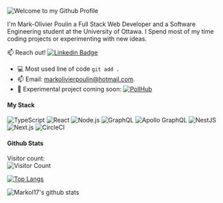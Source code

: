 <img src="https://github.com/BrunnerLivio/brunnerlivio/blob/master/images/welcome.png?raw=true" style="max-width: 100%;" alt="Welcome to my Github Profile" />

I'm Mark-Olivier Poulin a Full Stack Web Developer and a Software Engineering student at the University of Ottawa. I Spend most of my time coding projects or experimenting with new ideas.

:mailbox: Reach out!
[![Linkedin Badge](https://img.shields.io/badge/MarkOlivier_Poulin-0077B5?style=for-the-badge&logo=linkedin&logoColor=white)](https://www.linkedin.com/in/mark-olivier-poulin-913aaa170/)

<!-- TODO: Add last video link -->

<!-- - 🔭 I’m currently working at @Vooban -->
- :computer: Most used line of code `git add .`
- 📫 Email: markolivierpoulin@hotmail.com.
- 🚧 Experimental project coming soon: [![PollHub](https://img.shields.io/badge/-PollHub-yellow)](https://www.pollhub.io)

#### My Stack

<!-- TODO: Make technologies links takes you to repositories -->
![TypeScript](https://img.shields.io/static/v1?style=for-the-badge&message=TypeScript&color=3178C6&logo=TypeScript&logoColor=FFFFFF&label=)
![React](https://img.shields.io/static/v1?style=for-the-badge&message=React&color=222222&logo=React&logoColor=61DAFB&label=)
![Node.js](https://img.shields.io/static/v1?style=for-the-badge&message=Node.js&color=339933&logo=Node.js&logoColor=FFFFFF&label=)
![GraphQL](https://img.shields.io/static/v1?style=for-the-badge&message=GraphQL&color=E10098&logo=GraphQL&logoColor=FFFFFF&label=)
![Apollo GraphQL](https://img.shields.io/static/v1?style=for-the-badge&message=Apollo+GraphQL&color=311C87&logo=Apollo+GraphQL&logoColor=FFFFFF&label=)
![NestJS](https://img.shields.io/static/v1?style=for-the-badge&message=NestJS&color=E0234E&logo=NestJS&logoColor=FFFFFF&label=)
![Next.js](https://img.shields.io/static/v1?style=for-the-badge&message=Next.js&color=000000&logo=Next.js&logoColor=FFFFFF&label=)
![CircleCI](https://img.shields.io/static/v1?style=for-the-badge&message=CircleCI&color=343434&logo=CircleCI&logoColor=FFFFFF&label=)

#### Github Stats

Visitor count: </br> 
![Visitor Count](https://profile-counter.glitch.me/Markol17/count.svg)

<!--START_SECTION:waka-->
<!--END_SECTION:waka-->

[![Top Langs](https://github-readme-stats.vercel.app/api/top-langs/?username=Markol17&layout=compact&theme=outrun)](https://github.com/Markol17/github-readme-stats)

![Markol17's github stats](https://github-readme-stats.vercel.app/api?username=Markol17&count_private=true&show_icons=true&theme=outrun)

